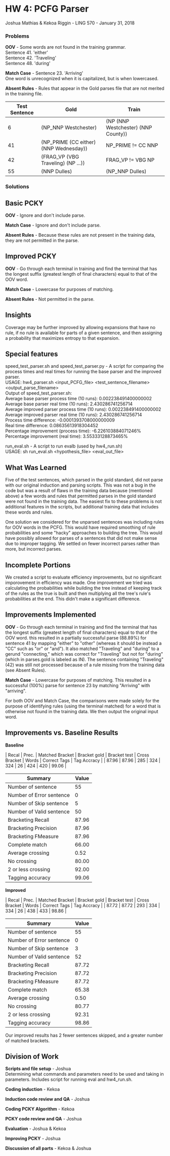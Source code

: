 # HW 4: PCFG Parser

Joshua Mathias & Kekoa Riggin - LING 570 - January 31, 2018

### Problems

**OOV** - 
Some words are not found in the training grammar.  
Sentence 41. 'either'  
Sentence 42. 'Traveling'  
Sentence 48. 'during'

**Match Case** - 
Sentence 23. 'Arriving'  
One word is unrecognized when it is capitalized, but is when lowercased.

**Absent Rules** - Rules that appear in the Gold parses file that are not merited in the training file.

| Test Sentence | Gold | Train |
| ------------- | ---- | ----- |
| 6 | (NP_NNP Westchester) | (NP (NNP Westchester) (NNP County)) |
| 41 | (NP_PRIME (CC either) (NNP Wednesday)) | NP_PRIME != CC NNP |
| 42 | (FRAG_VP (VBG Traveling) (NP ...)) | FRAG_VP != VBG NP
| 55 | (NNP Dulles) | (NP_NNP Dulles) |

### Solutions

## Basic PCKY

**OOV** - Ignore and don't include parse.

**Match Case** - Ignore and don't include parse.

**Absent Rules** - Because these rules are not present in the training data, they are not permitted in the parse.

## Improved PCKY

**OOV** - Go through each terminal in training and find the terminal that has the longest suffix (greatest length of final characters) equal to that of the OOV word.

**Match Case** - Lowercase for purposes of matching.

**Absent Rules** - Not permitted in the parse.

## Insights
Coverage may be further improved by allowing expansions that have no rule, if no rule is available for parts of a given sentence, and then assigning a probability that maximizes entropy to that expansion.


## Special features
speed_test_parser.sh and speed_test_parser.py - A script for comparing the process times and real times for running the base parser and the improved parser.  
USAGE: hw4_parser.sh <input_PCFG_file> <test_sentence_filename> <output_parse_filename>  
Output of speed_test_parser.sh:  
Average base parser process time (10 runs): 0.002238491400000002  
Average base parser real time (10 runs): 2.430286741256714  
Average improved parser process time (10 runs): 0.002238491400000002  
Average improved parser real time (10 runs): 2.430286741256714  
Process time difference: -0.0001393708000000009  
Real time difference: 0.08635613918304452  
Percentage improvement (process time): -6.226103884071246%  
Percentage improvement (real time): 3.55333128873465%

run_eval.sh - A script to run evalb (used by hw4_run.sh)  
USAGE: sh run_eval.sh <hypothesis_file> <eval_out_file>

## What Was Learned

Five of the test sentences, which parsed in the gold standard, did not parse with our original induction and parsing scripts. This was not a bug in the code but was a result of flaws in the training data because (mentioned above) a few words and rules that permitted parses in the gold standard were not found in the training data. The easiest fix to these problems is not additional features in the scripts, but additional training data that includes these words and rules.

One solution we considered for the unparsed sentences was including rules for OOV words in the PCFG. This would have required smoothing of rule probabilities and some "hacky" approaches to building the tree. This would have possibly allowed for parses of a sentences that did not make sense due to improper tagging. We settled on fewer incorrect parses rather than more, but incorrect parses.

## Incomplete Portions

We created a script to evaluate efficiency improvements, but no significant imporovement in efficiency was made. One improvement we tried was calculating the probabilities while building the tree instead of keeping track of the rules as the true is built and then multiplying all the tree's rule's probabilities at the end. This didn't make a significant difference.

## Improvements Implemented

**OOV** - Go through each terminal in training and find the terminal that has the longest suffix (greatest length of final characters) equal to that of the OOV word. this resulted in a partially successful parse (88.89%) for sentence 41 by mapping "either" to "other" (whereas it should be instead a "CC" such as "or" or "and"). It also matched "Traveling" and "during" to a gerund "connecting," which was correct for "Traveling" but not for "during" (which in parses.gold is labeled as IN). The sentence containing "Traveling" (42) was still not processed because of a rule missing from the training data (see Absent Rules).
 
**Match Case** - Lowercase for purposes of matching. This resulted in a successful (100%) parse for sentence 23 by matching "Arriving" with "arriving".

For both OOV and Match Case, the comparisons were made solely for the purpose of identifying rules (using the terminal matched) for a word that is otherwise not found in the training data. We then output the original input word.

## Improvements vs. Baseline Results

**Baseline**

| Recal | Prec. | Matched Bracket | Bracket gold | Bracket test | Cross Bracket | Words | Correct Tags | Tag Accracy |
| 87.96 | 87.96 | 285             | 324          | 324          | 26            | 424   | 420          | 99.06       |

| Summary | Value |
| ------- | ----- |
| Number of sentence | 55 |
| Number of Error sentence  |      0 |
| Number of Skip  sentence  |      5 |
| Number of Valid sentence  |     50 |
| Bracketing Recall         |  87.96 |
| Bracketing Precision      |  87.96 |
| Bracketing FMeasure       |  87.96 |
| Complete match            |  66.00 |
| Average crossing          |   0.52 |
| No crossing               |  80.00 |
| 2 or less crossing        |  92.00 |
| Tagging accuracy          |  99.06 |

**Improved**

| Recal | Prec. | Matched Bracket | Bracket gold | Bracket test | Cross Bracket | Words | Correct Tags | Tag Accracy |
| 87.72 | 87.72 | 293             | 334          | 334          | 26            | 438   | 433          | 98.86       |

| Summary | Value |
| ------- | ----- |
| Number of sentence        |     55 |
| Number of Error sentence  |      0 |
| Number of Skip  sentence  |      3 |
| Number of Valid sentence  |     52 |
| Bracketing Recall         |  87.72 |
| Bracketing Precision      |  87.72 |
| Bracketing FMeasure       |  87.72 |
| Complete match            |  65.38 |
| Average crossing          |   0.50 |
| No crossing               |  80.77 |
| 2 or less crossing        |  92.31 |
| Tagging accuracy          |  98.86 |

Our improved results has 2 fewer sentences skipped, and a greater number of matched brackets.

## Division of Work

**Scripts and file setup** - Joshua  
Determining what commands and parameters need to be used and taking in parameters. Includes script for running eval and hw4_run.sh.

**Coding induction** - Kekoa

**Induction code review and QA** - Joshua

**Coding PCKY Algorithm** - Kekoa

**PCKY code review and QA** - Joshua

**Evaluation** - Joshua & Kekoa

**Improving PCKY** - Joshua

**Discussion of all parts** - Kekoa & Joshua

